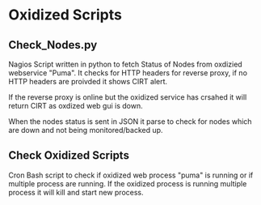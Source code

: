 # Oxidized Scripts

## Check_Nodes.py
Nagios Script written in python to fetch Status of Nodes from oxdizied webservice "Puma". It checks for HTTP headers for reverse proxy, if no HTTP headers are
proivded it shows CIRT alert.

If the reverse proxy is online but the oxidized service has crsahed it will return CIRT as oxdized web gui is down.

When the nodes status is sent in JSON it parse to check for nodes which are down and not being monitored/backed up.

## Check Oxidized Scripts
Cron Bash script to check if oxidized web process "puma" is running or if multiple process are running. If the oxidized process is running multiple process it will kill and start new process. 


